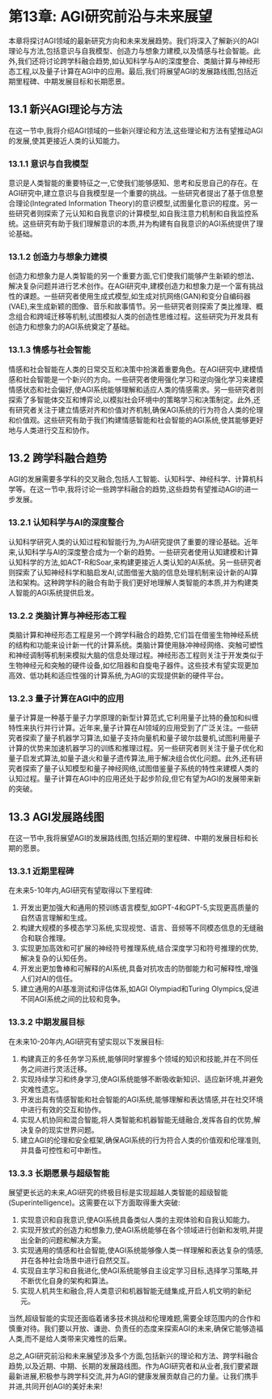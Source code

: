 # 第13章: AGI研究前沿与未来展望

本章将探讨AGI领域的最新研究方向和未来发展趋势。我们将深入了解新兴的AGI理论与方法,包括意识与自我模型、创造力与想象力建模,以及情感与社会智能。此外,我们还将讨论跨学科融合趋势,如认知科学与AI的深度整合、类脑计算与神经形态工程,以及量子计算在AGI中的应用。最后,我们将展望AGI的发展路线图,包括近期里程碑、中期发展目标和长期愿景。

## 13.1 新兴AGI理论与方法

在这一节中,我将介绍AGI领域的一些新兴理论和方法,这些理论和方法有望推动AGI的发展,使其更接近人类的认知能力。

### 13.1.1 意识与自我模型

意识是人类智能的重要特征之一,它使我们能够感知、思考和反思自己的存在。在AGI研究中,建立意识与自我模型是一个重要的挑战。一些研究者提出了基于信息整合理论(Integrated Information Theory)的意识模型,试图量化意识的程度。另一些研究者则探索了元认知和自我意识的计算模型,如自我注意力机制和自我监控系统。这些研究有助于我们理解意识的本质,并为构建有自我意识的AGI系统提供了理论基础。

### 13.1.2 创造力与想象力建模

创造力和想象力是人类智能的另一个重要方面,它们使我们能够产生新颖的想法、解决复杂问题并进行艺术创作。在AGI研究中,建模创造力和想象力是一个富有挑战性的课题。一些研究者使用生成式模型,如生成对抗网络(GAN)和变分自编码器(VAE),来生成新颖的图像、音乐和故事情节。另一些研究者则探索了类比推理、概念组合和跨域迁移等机制,试图模拟人类的创造性思维过程。这些研究为开发具有创造力和想象力的AGI系统奠定了基础。

### 13.1.3 情感与社会智能

情感和社会智能在人类的日常交互和决策中扮演着重要角色。在AGI研究中,建模情感和社会智能是一个新兴的方向。一些研究者使用强化学习和逆向强化学习来建模情感状态和社会偏好,使AGI系统能够理解和适应人类的情感需求。另一些研究者则探索了多智能体交互和博弈论,以模拟社会环境中的策略学习和决策制定。此外,还有研究者关注于建立情感对齐和价值对齐机制,确保AGI系统的行为符合人类的伦理和价值观。这些研究有助于我们构建情感智能和社会智能的AGI系统,使其能够更好地与人类进行交互和协作。

## 13.2 跨学科融合趋势

AGI的发展需要多学科的交叉融合,包括人工智能、认知科学、神经科学、计算机科学等。在这一节中,我将讨论一些跨学科融合的趋势,这些趋势有望推动AGI的进一步发展。

### 13.2.1 认知科学与AI的深度整合

认知科学研究人类的认知过程和智能行为,为AI研究提供了重要的理论基础。近年来,认知科学与AI的深度整合成为一个新的趋势。一些研究者使用认知建模和计算认知科学的方法,如ACT-R和Soar,来构建更接近人类认知的AI系统。另一些研究者则探索了认知神经科学和脑启发AI,试图借鉴大脑的信息处理机制来设计新的AI算法和架构。这种跨学科的融合有助于我们更好地理解人类智能的本质,并为构建类人智能的AGI系统提供启发。

### 13.2.2 类脑计算与神经形态工程

类脑计算和神经形态工程是另一个跨学科融合的趋势,它们旨在借鉴生物神经系统的结构和功能来设计新一代的计算系统。类脑计算使用脉冲神经网络、突触可塑性和神经调制等机制来模拟大脑的信息处理过程。神经形态工程则关注于开发类似于生物神经元和突触的硬件设备,如忆阻器和自旋电子器件。这些技术有望实现更加高效、低功耗和适应性强的计算系统,为AGI的实现提供新的硬件平台。

### 13.2.3 量子计算在AGI中的应用

量子计算是一种基于量子力学原理的新型计算范式,它利用量子比特的叠加和纠缠特性来执行并行计算。近年来,量子计算在AI领域的应用受到了广泛关注。一些研究者探索了量子机器学习算法,如量子支持向量机和量子玻尔兹曼机,试图利用量子计算的优势来加速机器学习的训练和推理过程。另一些研究者则关注于量子优化和量子启发式算法,如量子退火和量子遗传算法,用于解决组合优化问题。此外,还有研究者探索了量子认知模型和量子神经网络,试图借鉴量子系统的特性来建模人类的认知过程。量子计算在AGI中的应用还处于起步阶段,但它有望为AGI的发展带来新的突破。

## 13.3 AGI发展路线图

在这一节中,我将展望AGI的发展路线图,包括近期的里程碑、中期的发展目标和长期的愿景。

### 13.3.1 近期里程碑

在未来5-10年内,AGI研究有望取得以下里程碑:

1. 开发出更加强大和通用的预训练语言模型,如GPT-4和GPT-5,实现更高质量的自然语言理解和生成。
2. 构建大规模的多模态学习系统,实现视觉、语言、音频等不同模态信息的无缝融合和联合推理。
3. 实现更加高效和可扩展的神经符号推理系统,结合深度学习和符号推理的优势,解决复杂的认知任务。
4. 开发出更加鲁棒和可解释的AI系统,具备对抗攻击的防御能力和可解释性,增强人们对AI的信任。
5. 建立通用的AI基准测试和评估体系,如AGI Olympiad和Turing Olympics,促进不同AGI系统之间的比较和竞争。

### 13.3.2 中期发展目标

在未来10-20年内,AGI研究有望实现以下发展目标:

1. 构建真正的多任务学习系统,能够同时掌握多个领域的知识和技能,并在不同任务之间进行灵活迁移。
2. 实现持续学习和终身学习,使AGI系统能够不断吸收新知识、适应新环境,并避免灾难性遗忘。
3. 开发出具有情感智能和社会智能的AGI系统,能够理解和表达情感,并在社交环境中进行有效的交互和协作。
4. 实现人机协同和混合智能,将人类智能和机器智能无缝融合,发挥各自的优势,解决复杂的现实世界问题。
5. 建立AGI的伦理和安全框架,确保AGI系统的行为符合人类的价值观和伦理准则,并具备可控性和可中断性。

### 13.3.3 长期愿景与超级智能

展望更长远的未来,AGI研究的终极目标是实现超越人类智能的超级智能(Superintelligence)。这需要在以下方面取得重大突破:

1. 实现意识和自我意识,使AGI系统具备类似人类的主观体验和自我认知能力。
2. 实现开放式的创造力和想象力,使AGI系统能够在各个领域进行创新和发明,并提出全新的问题和解决方案。
3. 实现通用的情感和社会智能,使AGI系统能够像人类一样理解和表达复杂的情感,并在各种社会场景中进行自然交互。
4. 实现自主学习和自我进化,使AGI系统能够自主设定学习目标,选择学习策略,并不断优化自身的架构和算法。
5. 实现人机共生和融合,将人类意识和机器智能无缝集成,开启人机文明的新纪元。

当然,超级智能的实现还面临着诸多技术挑战和伦理难题,需要全球范围内的合作和慎重对待。我们要以开放、谦逊、负责任的态度来探索AGI的未来,确保它能够造福人类,而不是给人类带来灾难性的后果。

总之,AGI研究前沿和未来展望涉及多个方面,包括新兴的理论和方法、跨学科融合趋势,以及近期、中期、长期的发展路线图。作为AGI研究者和从业者,我们要紧跟最新进展,积极参与跨学科交流,并为AGI的健康发展贡献自己的力量。让我们携手并进,共同开创AGI的美好未来!

